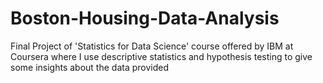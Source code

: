 # Boston-Housing-Data-Analysis
Final Project of 'Statistics for Data Science' course offered by IBM at Coursera where I use descriptive statistics and hypothesis testing to give some insights about the data provided
